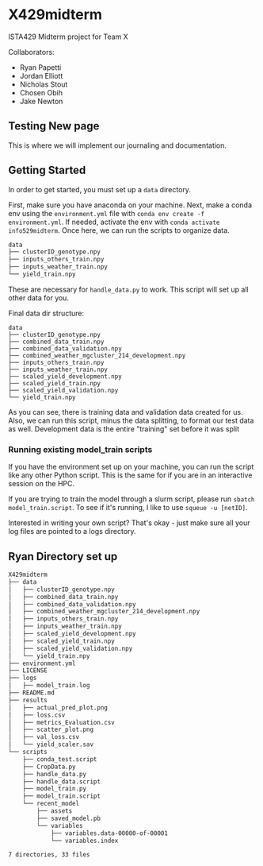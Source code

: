 # X429midterm
ISTA429 Midterm project for Team X

Collaborators:
- Ryan Papetti
- Jordan Elliott
- Nicholas Stout
- Chosen Obih
- Jake Newton 


## Testing New page
This is where we will implement our journaling and documentation.


## Getting Started
In order to get started, you must set up a `data` directory. 

First, make sure you have anaconda on your machine. Next, make a conda env using the `environment.yml` file with `conda env create -f environment.yml`. 
If needed, activate the env with `conda activate info529midterm`. Once here, we can run the scripts to organize data.

```bash
data
├── clusterID_genotype.npy
├── inputs_others_train.npy
├── inputs_weather_train.npy
└── yield_train.npy
```
These are necessary for `handle_data.py` to work. This script will set up all other data for you.

Final data dir structure:
```
data
├── clusterID_genotype.npy
├── combined_data_train.npy
├── combined_data_validation.npy
├── combined_weather_mgcluster_214_development.npy
├── inputs_others_train.npy
├── inputs_weather_train.npy
├── scaled_yield_development.npy
├── scaled_yield_train.npy
├── scaled_yield_validation.npy
└── yield_train.npy
```

As you can see, there is training data and validation data created for us. Also, we can run this script, minus the data splitting, to format our test data as well.
Development data is the entire "training" set before it was split

### Running existing model_train scripts

If you have the environment set up on your machine, you can run the script like any other Python script. This is the same for if you are in an interactive session on the HPC.

If you are trying to train the model through a slurm script, please run `sbatch model_train.script`. To see if it's running, I like to use `squeue -u [netID]`.

Interested in writing your own script? That's okay - just make sure all your log files are pointed to a logs directory. 






## Ryan Directory set up
```bash
X429midterm
├── data
│   ├── clusterID_genotype.npy
│   ├── combined_data_train.npy
│   ├── combined_data_validation.npy
│   ├── combined_weather_mgcluster_214_development.npy
│   ├── inputs_others_train.npy
│   ├── inputs_weather_train.npy
│   ├── scaled_yield_development.npy
│   ├── scaled_yield_train.npy
│   ├── scaled_yield_validation.npy
│   └── yield_train.npy
├── environment.yml
├── LICENSE
├── logs
│   ├── model_train.log
├── README.md
├── results
│   ├── actual_pred_plot.png
│   ├── loss.csv
│   ├── metrics_Evaluation.csv
│   ├── scatter_plot.png
│   ├── val_loss.csv
│   └── yield_scaler.sav
└── scripts
    ├── conda_test.script
    ├── CropData.py
    ├── handle_data.py
    ├── handle_data.script
    ├── model_train.py
    ├── model_train.script
    └── recent_model
        ├── assets
        ├── saved_model.pb
        └── variables
            ├── variables.data-00000-of-00001
            └── variables.index

7 directories, 33 files
```
